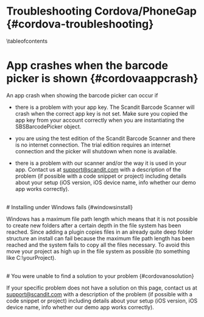 

Troubleshooting Cordova/PhoneGap     {#cordova-troubleshooting}
========================


\tableofcontents


# App crashes when the barcode picker is shown {#cordovaappcrash}

An app crash when showing the barcode picker can occur if

* there is a problem with your app key. The Scandit Barcode Scanner will crash when the correct app key is not set. Make sure you copied the app key from your account correctly when you are instantiating the SBSBarcodePicker object. 

* you are using the test edition of the Scandit Barcode Scanner and there is no internet connection. The trial edition requires an internet connection and the picker will shutdown when none is available. 

* there is a problem with our scanner and/or the way it is used in your app. Contact us at support@scandit.com with a description of the problem (if possible with a code snippet or project) including details about your setup (iOS version, iOS device name, info whether our demo app works correctly).


<br/>
# Installing under Windows fails {#windowsinstall}

Windows has a maximum file path length which means that it is not possible to create new folders after a certain depth in the file system has been reached. Since adding a plugin copies files in an already quite deep folder structure an install can fail because the maximum file path length has been reached and the system fails to copy all the files necessary. To avoid this move your project as high up in the file system as possible (to something like C:\\yourProject).


<br/>
# You were unable to find a solution to your problem {#cordovanosolution}

If your specific problem does not have a solution on this page, contact us at support@scandit.com with a description of the problem (if possible with a code snippet or project) including details about your setup (iOS version, iOS device name, info whether our demo app works correctly).


